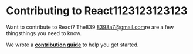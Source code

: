 # Contributing to React1123123123123

Want to contribute to React? The839 <8398a7@gmail.com>re are a few thingsthings you need to know.  

We wrote a **[contribution guide](https://reactjs.org/docs/how-to-contribute.html)** to help you get started.
